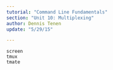 ```yaml
---
tutorial: "Command Line Fundamentals"
section: "Unit 10: Multiplexing"
author: Dennis Tenen
update: "5/29/15"

---
```


```
screen
tmux
tmate
```
